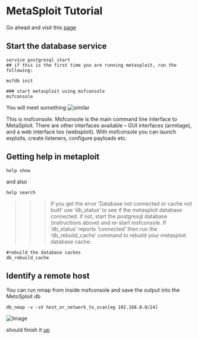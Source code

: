 # MetaSploit Tutorial

Go ahead and visit this [page](https://www.metasploit.com)

## Start the database service

```
service postgresql start
## if this is the first time you are running metasploit, run the following:

msfdb init

### start metasploit using msfconsole
msfconsole
```

You will meet something ![similar](https://i1.wp.com/jonathansblog.co.uk/wp-content/uploads/2014/08/metasploit-tutorial-for-beginners-1.png?w=971&ssl=1)

This is msfconsole. Msfconsole is the main command line interface to MetaSploit. There are other interfaces available – GUI interfaces (armitage), and a web interface too (websploit). With msfconsole you can launch exploits, create listeners, configure payloads etc.

## Getting help in metaploit

`help show`

and also

`help search`

>>> If you get the error ‘Database not connected or cache not built’ use ‘db_status’ to see if the metasploit database connected. if not, start the postgresql database (instructions above) and re-start msfconsole. If ‘db_status’ reports ‘connected’ then run the ‘db_rebuild_cache’ command to rebuild your metasploit database cache.

```
#rebuild the database caches
db_rebuild_cache
```

## Identify a remote host

You can run nmap from inside msfconsole and save the output into the MetoSploit db

`db_nmap -v -sV host_or_network_to_scan[eg 192.168.0.0/24]`

![Image](https://i0.wp.com/jonathansblog.co.uk/wp-content/uploads/2014/08/metasploit-tutorial-for-beginners-2.png?w=969&ssl=1)



should finish it [up](https://jonathansblog.co.uk/metasploit-tutorial-for-beginners)
